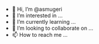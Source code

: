 - 👋 Hi, I’m @asmugeri
- 👀 I’m interested in ...
- 🌱 I’m currently learning ...
- 💞️ I’m looking to collaborate on ...
- 📫 How to reach me ...

<!---
asmugeri/asmugeri is a ✨ special ✨ repository because its `README.md` (this file) appears on your GitHub profile.
You can click the Preview link to take a look at your changes.
--->
